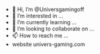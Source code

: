 - 👋 Hi, I’m @Universgamingoff
- 👀 I’m interested in ...
- 🌱 I’m currently learning ...
- 💞️ I’m looking to collaborate on ...
- 📫 How to reach me ...
- website univers-gaming.com
<!---
Universgamingoff/Universgamingoff is a ✨ special ✨ repository because its `README.md` (this file) appears on your GitHub profile.
You can click the Preview link to take a look at your changes.
--->
